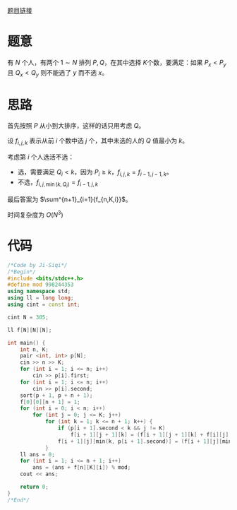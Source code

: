 [题目链接](https://www.luogu.com.cn/problem/AT_abc238_f)

# 题意

有 $N$ 个人，有两个 $1\sim N$ 排列 $P, Q$，在其中选择 $K$个数，要满足：如果 $P_x<P_y$ 且 $Q_x<Q_y$ 则不能选了 $y$ 而不选 $x$。

# 思路

首先按照 $P$ 从小到大排序，这样的话只用考虑 $Q$。

设 $f_{i,j,k}$ 表示从前 $i$ 个数中选 $j$ 个，其中未选的人的 $Q$ 值最小为 $k$。

考虑第 $i$ 个人选活不选：

* 选，需要满足 $Q_i < k$，因为 $P_i \ge k$，$f_{i,j,k}=f_{i-1,j-1,k}$。
* 不选，$f_{i,j,\min(k,Q_i)}=f_{i-1,j,k}$

最后答案为 $\sum^{n+1}_{i=1}{f_{n,K,i}}$。

时间复杂度为 $O(N^3)$

# 代码

```cpp
/*Code by Ji-Siqi*/
/*Begin*/
#include <bits/stdc++.h>
#define mod 998244353
using namespace std;
using ll = long long;
using cint = const int;

cint N = 305;

ll f[N][N][N];

int main() {
	int n, K;
	pair <int, int> p[N];
	cin >> n >> K;
	for (int i = 1; i <= n; i++) 
		cin >> p[i].first;
	for (int i = 1; i <= n; i++) 
		cin >> p[i].second;
	sort(p + 1, p + n + 1);
	f[0][0][n + 1] = 1;
	for (int i = 0; i < n; i++) 
		for (int j = 0; j <= K; j++) 
			for (int k = 1; k <= n + 1; k++) {
				if (p[i + 1].second < k && j != K) 
					f[i + 1][j + 1][k] = (f[i + 1][j + 1][k] + f[i][j][k]) % mod;
				f[i + 1][j][min(k, p[i + 1].second)] = (f[i + 1][j][min(k, p[i + 1].second)] + f[i][j][k]) % mod;
			}
	ll ans = 0;
	for (int i = 1; i <= n + 1; i++) 
		ans = (ans + f[n][K][i]) % mod;
	cout << ans;

	return 0;
}
/*End*/
```
